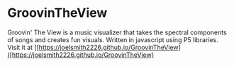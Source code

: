 # GroovinTheView
Groovin' The View is a music visualizer that takes the spectral components of songs and creates fun visuals. Written in javascript using P5 libraries.
Visit it at [[https://joelsmith2226.github.io/GroovinTheView]([https://joelsmith2226.github.io/GroovinTheView)
